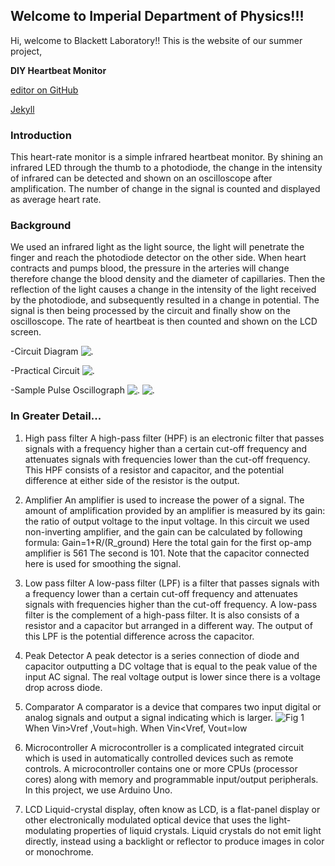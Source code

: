 ## Welcome to Imperial Department of Physics!!!

Hi, welcome to Blackett Laboratory!! This is the website of our summer project,

**DIY Heartbeat Monitor**

[editor on GitHub](https://github.com/Plankat/heartbeat.github.com/edit/master/index.md) 

[Jekyll](https://jekyllrb.com/) 

### Introduction


This heart-rate monitor is a simple infrared heartbeat monitor.  By shining an infrared LED through the thumb to a photodiode, the change in the intensity of infrared can be detected and shown on an oscilloscope after amplification. The number of change in the signal is counted and displayed as average heart rate. 





### Background


We used an infrared light as the light source, the light will penetrate the finger and reach the photodiode detector on the other side. When heart contracts and pumps blood, the pressure in the arteries will change therefore change the blood density and the diameter of capillaries. Then the reflection of the light causes a change in the intensity of the light received by the photodiode, and subsequently resulted in a change in potential. The signal is then being processed by the circuit and finally show on the oscilloscope. The rate of heartbeat is then counted and shown on the LCD screen. 


-Circuit Diagram
![.](C:\Users\Plank\Desktop\Lab3\2.png)

-Practical Circuit
![.](C:\Users\Plank\Desktop\Lab3\5.png)


-Sample Pulse Oscillograph
![.](C:\Users\Plank\Desktop\Lab3\3.png)
![.](C:\Users\Plank\Desktop\Lab3\4.png)






### In Greater Detail...

1. High pass filter
A high-pass filter (HPF) is an electronic filter that passes signals with a frequency higher than a certain cut-off frequency and attenuates signals with frequencies lower than the cut-off frequency. This HPF consists of a resistor and capacitor, and the potential difference at either side of the resistor is the output. 



2. Amplifier
An amplifier is used to increase the power of a signal. The amount of amplification provided by an amplifier is measured by its gain: the ratio of output voltage to the input voltage. In this circuit we used non-inverting amplifier, and the gain can be calculated by following formula: 
Gain=1+R/(R_ground) 
Here the total gain for the first op-amp amplifier is 561 The second is 101. Note that the capacitor connected here is used for smoothing the signal.


3. Low pass filter
A low-pass filter (LPF) is a filter that passes signals with a frequency lower than a certain cut-off frequency and attenuates signals with frequencies higher than the cut-off frequency. A low-pass filter is the complement of a high-pass filter. It is also consists of a resistor and a capacitor but arranged in a different way. The output of this LPF is the potential difference across the capacitor.


4. Peak Detector
A peak detector is a series connection of diode and capacitor outputting a DC voltage that is equal to the peak value of the input AC signal. The real voltage output is lower since there is a voltage drop across diode.

5. Comparator
A comparator is a device that compares two input digital or analog signals and output a signal indicating which is larger. 
![Fig 1](http://www.nptel.ac.in/courses/117107094/lecturers/lecture_17/images/fig5.jpg)
When Vin>Vref ,Vout=high. When Vin<Vref, Vout=low 

6. Microcontroller
A microcontroller is a complicated integrated circuit which is used in automatically controlled devices such as remote controls. A microcontroller contains one or more CPUs (processor cores) along with memory and programmable input/output peripherals. In this project, we use Arduino Uno.   

7. LCD
Liquid-crystal display, often know as LCD, is a flat-panel display or other electronically modulated optical device that uses the light-modulating properties of liquid crystals. Liquid crystals do not emit light directly, instead using a backlight or reflector to produce images in color or monochrome.




